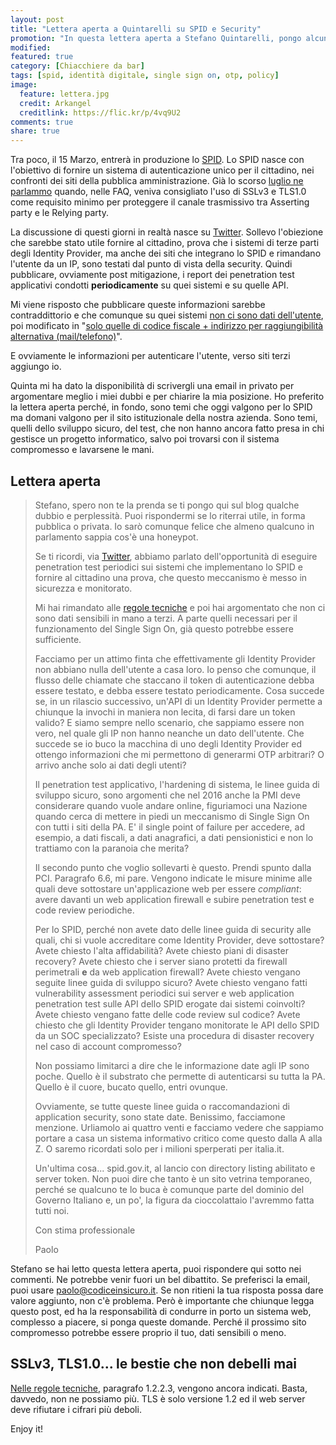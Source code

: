 ```yaml
---
layout: post
title: "Lettera aperta a Quintarelli su SPID e Security"
promotion: "In questa lettera aperta a Stefano Quintarelli, pongo alcune riflessioni su quello che manca allo SPID lato #appsec. Che ne pensate?"
modified: 
featured: true
category: [Chiacchiere da bar]
tags: [spid, identità digitale, single sign on, otp, policy]
image:
  feature: lettera.jpg
  credit: Arkangel
  creditlink: https://flic.kr/p/4vq9U2
comments: true
share: true
---
```


Tra poco, il 15 Marzo, entrerà in produzione lo
[SPID](http://www.agid.gov.it/agenda-digitale/infrastrutture-architetture/spid).
Lo SPID nasce con l'obiettivo di fornire un sistema di autenticazione unico per
il cittadino, nei confronti dei siti della pubblica amministrazione. Già lo
scorso [luglio ne
parlammo]({{site.url}}/blog/spid-con-ssl3-e-tls1-dot-0-saremo-tutti-securizzati/)
quando, nelle FAQ, veniva consigliato l'uso di SSLv3 e TLS1.0 come requisito
minimo per proteggere il canale trasmissivo tra Asserting party e le Relying
party.

La discussione di questi giorni in realtà nasce su [Twitter](https://twitter.com/quinta/status/707174446931578880). Sollevo
l'obiezione che sarebbe stato utile fornire al cittadino, prova che i sistemi
di terze parti degli Identity Provider, ma anche dei siti che integrano lo SPID
e rimandano l'utente da un IP, sono testati dal punto di vista della security.
Quindi pubblicare, ovviamente post mitigazione, i report dei penetration test
applicativi condotti **periodicamente** su quei sistemi e su quelle API.

Mi viene risposto che pubblicare queste informazioni sarebbe contraddittorio e
che comunque su quei sistemi [non ci sono dati dell'utente](https://twitter.com/quinta/status/707193157918838784), poi modificato in
"[solo quelle di codice fiscale + indirizzo per raggiungibilità alternativa
(mail/telefono)](https://twitter.com/quinta/status/707197451661393920)".

E ovviamente le informazioni per autenticare l'utente, verso siti terzi
aggiungo io.

Quinta mi ha dato la disponibilità di scrivergli una email in privato per
argomentare meglio i miei dubbi e per chiarire la mia posizione. Ho preferito
la lettera aperta perché, in fondo, sono temi che oggi valgono per lo SPID ma
domani valgono per il sito istituzionale della nostra azienda. Sono temi,
quelli dello sviluppo sicuro, del test, che non hanno ancora fatto presa in chi
gestisce un progetto informatico, salvo poi trovarsi con il sistema compromesso
e lavarsene le mani.

## Lettera aperta

> Stefano, spero non te la prenda se ti pongo qui sul blog qualche dubbio e
> perplessità. Puoi rispondermi se lo riterrai utile, in forma pubblica o
> privata. Io sarò comunque felice che almeno qualcuno in parlamento sappia
> cos'è una honeypot.
>
> Se ti ricordi, via [Twitter](https://twitter.com/thesp0nge/status/707173246723039232), abbiamo parlato dell'opportunità di eseguire
> penetration test periodici sui sistemi che implementano lo SPID e fornire al
> cittadino una prova, che questo meccanismo è messo in sicurezza e monitorato.
>
> Mi hai rimandato alle [regole
> tecniche](http://www.agid.gov.it/sites/default/files/circolari/spid-regole_tecniche_v1.pdf)
> e poi hai argomentato che non ci sono dati sensibili in mano a terzi. A parte
> quelli necessari per il funzionamento del Single Sign On, già questo potrebbe
> essere sufficiente.
>
> Facciamo per un attimo finta che effettivamente gli Identity Provider non
> abbiano nulla dell'utente a casa loro. Io penso che comunque, il flusso delle
> chiamate che staccano il token di autenticazione debba essere testato, e
> debba essere testato periodicamente.
> Cosa succede se, in un rilascio successivo, un'API di un Identity Provider
> permette a chiunque la invochi in maniera non lecita, di farsi dare un
> token valido? E siamo sempre nello scenario, che sappiamo essere non vero,
> nel quale gli IP non hanno neanche un dato dell'utente. Che succede se io
> buco la macchina di uno degli Identity Provider ed ottengo informazioni che
> mi permettono di generarmi OTP arbitrari? O arrivo anche solo ai dati degli
> utenti?
>
> Il penetration test applicativo, l'hardening di sistema, le linee guida di
> sviluppo sicuro, sono argomenti che nel 2016 anche la PMI deve considerare
> quando vuole andare online, figuriamoci una Nazione quando cerca di mettere
> in piedi un meccanismo di Single Sign On con tutti i siti della PA. E' il
> single point of failure per accedere, ad esempio, a dati fiscali, a dati
> anagrafici, a dati pensionistici e non lo trattiamo con la paranoia che
> merita?
>
> Il secondo punto che voglio sollevarti è questo. Prendi spunto dalla PCI.
> Paragrafo 6.6, mi pare. Vengono indicate le misure minime alle quali deve
> sottostare un'applicazione web per essere _compliant_: avere davanti un web
> application firewall e subire penetration test e code review periodiche.
>
> Per lo SPID, perché non avete dato delle linee guida di security alle quali,
> chi si vuole accreditare come Identity Provider, deve sottostare? Avete
> chiesto l'alta affidabilità? Avete chiesto piani di disaster recovery? Avete
> chiesto che i server siano protetti da firewall perimetrali **e** da web
> application firewall? Avete chiesto vengano seguite linee guida di sviluppo
> sicuro? Avete chiesto vengano fatti vulnerability assessment periodici sui
> server e web application penetration test sulle API dello SPID erogate dai
> sistemi coinvolti? Avete chiesto vengano fatte delle code review sul codice?
> Avete chiesto che gli Identity Provider tengano monitorate le API dello SPID
> da un SOC specializzato? Esiste una procedura di disaster recovery nel caso
> di account compromesso?
>
> Non possiamo limitarci a dire che le informazione date agli IP sono poche.
> Quello è il substrato che permette di autenticarsi su tutta la PA. Quello è
> il cuore, bucato quello, entri ovunque.
>
> Ovviamente, se tutte queste linee guida o raccomandazioni di application
> security, sono state date. Benissimo, facciamone menzione. Urliamolo ai
> quattro venti e facciamo vedere che sappiamo portare a casa un sistema
> informativo critico come questo dalla A alla Z. O saremo ricordati solo per i
> milioni sperperati per italia.it.
>
> Un'ultima cosa... spid.gov.it, al lancio con directory listing abilitato e
> server token. Non puoi dire che tanto è un sito vetrina temporaneo, perché se
> qualcuno te lo buca è comunque parte del dominio del Governo Italiano e, un
> po', la figura da cioccolattaio l'avremmo fatta tutti noi.
>
> Con stima professionale
>
> Paolo

Stefano se hai letto questa lettera aperta, puoi rispondere qui sotto nei
commenti. Ne potrebbe venir fuori un bel dibattito. Se preferisci la email,
puoi usare [paolo@codiceinsicuro.it](mailto:paolo@codiceinsicuro.it). Se non
ritieni la tua risposta possa dare valore aggiunto, non c'è problema. Però è
importante che chiunque legga questo post, ed ha la responsabilità di condurre
in porto un sistema web, complesso a piacere, si ponga queste domande. Perché
il prossimo sito compromesso potrebbe essere proprio il tuo, dati sensibili o
meno.

## SSLv3, TLS1.0... le bestie che non debelli mai

[Nelle regole
tecniche](http://www.agid.gov.it/sites/default/files/circolari/spid-regole_tecniche_v1.pdf),
paragrafo 1.2.2.3, vengono ancora indicati. Basta, davvedo, non ne possiamo
più. TLS è solo versione 1.2 ed il web server deve rifiutare i cifrari più
deboli.

Enjoy it!
